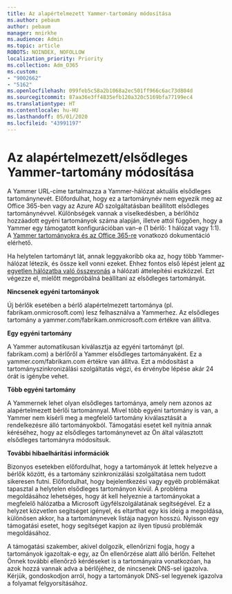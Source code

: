 ```yaml
---
title: Az alapértelmezett Yammer-tartomány módosítása
ms.author: pebaum
author: pebaum
manager: mnirkhe
ms.audience: Admin
ms.topic: article
ROBOTS: NOINDEX, NOFOLLOW
localization_priority: Priority
ms.collection: Adm_O365
ms.custom:
- "9002662"
- "5162"
ms.openlocfilehash: 099feb5c58a2b1068a2ec501ff966c6ac73d804d
ms.sourcegitcommit: 87aa36e3ff4835efb120a320c5169bfa77199ec4
ms.translationtype: HT
ms.contentlocale: hu-HU
ms.lasthandoff: 05/01/2020
ms.locfileid: "43991197"
---
```

# <a name="changing-the-defaultprimary-yammer-domain"></a>Az alapértelmezett/elsődleges Yammer-tartomány módosítása

A Yammer URL-címe tartalmazza a Yammer-hálózat aktuális elsődleges tartománynevét. Előfordulhat, hogy ez a tartománynév nem egyezik meg az Office 365-ben vagy az Azure AD szolgáltatásban beállított elsődleges tartománynévvel. Különbségek vannak a viselkedésben, a bérlőhöz hozzáadott egyéni tartományok száma alapján, illetve attól függően, hogy a Yammer egy támogatott konfigurációban van-e (1 bérlő: 1 hálózat vagy 1:1). A [Yammer tartományokra és az Office 365-re](https://docs.microsoft.com/yammer/configure-your-yammer-network/manage-yammer-domains) vonatkozó dokumentáció elérhető.

Ha helytelen tartományt lát, annak leggyakoribb oka az, hogy több Yammer-hálózat létezik, és össze kell vonni ezeket. Ehhez fontos első lépést jelent [az egyetlen hálózatba való összevonás](https://docs.microsoft.com/yammer/configure-your-yammer-network/consolidate-multiple-yammer-networks) a hálózati áttelepítési eszközzel. Ezt végezze el, mielőtt megpróbálná beállítani az elsődleges tartományát.

**Nincsenek egyéni tartományok**

Új bérlők esetében a bérlő alapértelmezett tartománya (pl. fabrikam.onmicrosoft.com) lesz felhasználva a Yammerhez. Az elsődleges tartomány a yammer.com/fabrikam.onmicrosoft.com értékre van állítva.

**Egy egyéni tartomány**

A Yammer automatikusan kiválasztja az egyéni tartományt (pl. fabrikam.com) a bérlőről a Yammer elsődleges tartományaként. Ez a yammer.com/fabrikam.com értékre van állítva. Ezt a módosítást a tartományszinkronizálási szolgáltatás végzi, és érvénybe lépése akár 24 órát is igénybe vehet.

**Több egyéni tartomány**

A Yammernek lehet olyan elsődleges tartománya, amely nem azonos az alapértelmezett bérlői tartománnyal. Mivel több egyéni tartomány is van, a Yammer nem kísérli meg a megfelelő tartomány kiválasztását a rendelkezésre álló tartományokból. Támogatási esetet kell nyitnia annak kéréséhez, hogy az elsődleges tartománynevet az Ön által választott elsődleges tartományra módosítsuk.

**További hibaelhárítási információk**

Bizonyos esetekben előfordulhat, hogy a tartományok át lettek helyezve a bérlők között, és a tartomány szinkronizálási szolgáltatása nem tudott sikeresen futni. Előfordulhat, hogy bejelentkezési vagy egyéb problémákat tapasztal a helytelen elsődleges tartományon kívül. A probléma megoldásához lehetséges, hogy át kell helyeznie a tartományokat a megfelelő hálózatba a Microsoft ügyfélszolgálatának segítségével. Ez a helyzet közvetlen segítséget igényel, és eltarthat egy kis ideig a megoldása, különösen akkor, ha a tartománynevek listája nagyon hosszú. Nyisson egy támogatási esetet, hogy segítséget kapjon az ilyen típusú problémák megoldásához.

A támogatási szakember, akivel dolgozik, ellenőrizni fogja, hogy a tartományok igazoltak-e egy, az Ön ellenőrzése alatt álló bérlőn. Feltehet Önnek további ellenőrző kérdéseket is a tartományaira vonatkozóan, ha azok hozzá vannak adva a bérlőjéhez, de nincsenek DNS-sel igazolva. Kérjük, gondoskodjon arról, hogy a tartományok DNS-sel legyenek igazolva a folyamat felgyorsításához.
